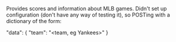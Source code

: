 Provides scores and information about MLB games. Didn't set up configuration (don't have any way of testing it), so POSTing with a dictionary of the form:

"data": {
    "team": "<team, eg Yankees>"
}
